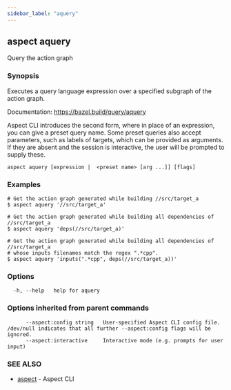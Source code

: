 ```yaml
---
sidebar_label: "aquery"
---
```

## aspect aquery

Query the action graph

### Synopsis

Executes a query language expression over a specified subgraph of the action graph.

Documentation: <https://bazel.build/query/aquery>

Aspect CLI introduces the second form, where in place of an expression, you can give a preset query name.
Some preset queries also accept parameters, such as labels of targets, which can be provided as arguments.
If they are absent and the session is interactive, the user will be prompted to supply these.

```
aspect aquery [expression |  <preset name> [arg ...]] [flags]
```

### Examples

```
# Get the action graph generated while building //src/target_a
$ aspect aquery '//src/target_a'

# Get the action graph generated while building all dependencies of //src/target_a
$ aspect aquery 'deps(//src/target_a)'

# Get the action graph generated while building all dependencies of //src/target_a
# whose inputs filenames match the regex ".*cpp".
$ aspect aquery 'inputs(".*cpp", deps(//src/target_a))'
```

### Options

```
  -h, --help   help for aquery
```

### Options inherited from parent commands

```
      --aspect:config string   User-specified Aspect CLI config file. /dev/null indicates that all further --aspect:config flags will be ignored.
      --aspect:interactive     Interactive mode (e.g. prompts for user input)
```

### SEE ALSO

* [aspect](aspect.md)	 - Aspect CLI


